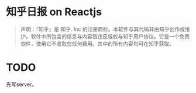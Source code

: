 # 知乎日报 on Reactjs
>声明：『知乎』是 知乎. Inc 的注册商标。本软件与其代码非由知乎创作或维护。软件中所包含的信息与内容皆违反版权与知乎用户协议。它是一个免费软件，使用它不收取您任何费用。其中的所有内容均可在知乎获取。

# TODO
先写server。
